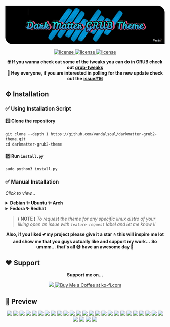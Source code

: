 ![logo](/media/logo.png)

<p align="center">
  <a href="https://raw.githubusercontent.com/vandalsoul/darkmatter-grub2-theme/main/LICENSE">
    <img src="https://img.shields.io/badge/License%20GPL--3.0-008a8a?style=for-the-badge&logo=github&logoColor=000000" alt="license" />
  </a>
  <a href="https://www.pling.com/p/1603282">
    <img src="https://img.shields.io/badge/Download-green?style=for-the-badge&logo=github&logoColor=000000" alt="license" />
  </a>
  <a href="https://www.buymeacoffee.com/vandalsoul">
    <img src="https://img.shields.io/badge/Buy%20Me%20A%20Coffee-d4b700?style=for-the-badge&logo=buymeacoffee&logoColor=000000" alt="license" />
  </a>
</p>

<p align="center">
  <b>🤓 If you wanna check out some of the tweaks you can do in GRUB check out</b>
  <b><a href="https://github.com/vandalsoul/grub-tweaks">grub-tweaks</a></b>
  <br>
  <b>📣 Hey everyone, if you are interested in polling for the new update check out the</b>
  <b><a href="https://github.com/vandalsoul/darkmatter-grub2-theme/issues/16">issue#16</a></b>
</p>


## ⚙️ Installation

### ✅ Using Installation Script

#### 1️⃣ Clone the repository
```shell
git clone --depth 1 https://github.com/vandalsoul/darkmatter-grub2-theme.git
cd darkmatter-grub2-theme
```

#### 2️⃣ Run `install.py`
```shell
sudo python3 install.py
```

### ✅ Manual Installation
*Click to view...*
<details>
 <summary><b>Debian ✨ Ubuntu ✨ Arch</b></summary>
 
  #### 1️⃣ Download your favourite version of the theme from [**Pling**](https://www.pling.com/p/1603282/).

  Now extract your downloaded .zip file.

  Either manually extract it or use the command below. ( *Here I'm using debian version of my theme as an example* )
  ```shell
  unzip dark-matter-debian.zip
  ```
  *The rest of the commands are the same for all theme styles.*

  #### 2️⃣ Copy the theme directory.
  ```shell
  sudo cp -r dark-matter /boot/grub/themes/
  ```
  #### 3️⃣ Make changes to the GRUB config file.

  ```shell
  sudo nano /etc/default/grub
  ```
  Find the line `GRUB_THEME=` then change it to `GRUB_THEME="/boot/grub/themes/dark-matter/theme.txt"`

  Then save the file.

  #### 4️⃣ Finally, update the grub.
  ```shell
  sudo grub-mkconfig -o /boot/grub/grub.cfg
  ```
  Now the theme should be installed successfully, enjoy !!
</details>

<details>
 <summary><b>Fedora ✨ Redhat</b></summary>
 
  #### 1️⃣ Download your favourite version of the theme from [**Pling**](https://www.pling.com/p/1603282/).

  Now extract your downloaded .zip file.

  Either manually extract it or use the command below. ( *Here I'm using debian version of my theme as an example* )
  ```shell
  unzip dark-matter-debian.zip
  ```
  *The rest of the commands are the same for all theme styles.*

  #### 2️⃣ Copy the theme directory.
  ```shell
  sudo cp -r dark-matter /boot/grub2/themes/
  ```
  #### 3️⃣ Make changes to the GRUB config file.

  ```shell
  sudo nano /etc/default/grub
  ```
  Find the line `GRUB_THEME=` then change it to `GRUB_THEME="/boot/grub2/themes/dark-matter/theme.txt"`
 
  Change the line `GRUB_TERMINAL_OUTPUT=console` to this *(comment it out)* `#GRUB_TERMINAL_OUTPUT=console`

  Then save the file.

  #### 4️⃣ Finally, update the grub.
  ```shell
  sudo grub2-mkconfig -o /boot/grub2/grub.cfg
  ```
  Now restart your computer the grub theme should be installed successfully, enjoy !!
</details>

> **( NOTE )** *To request the theme for any specific linux distro of your liking open an issue with `feature request` label and let me know !!*

<p align="center">
  <b>Also, if you liked 💕 my project please give it a star ⭐ this will inspire me lot and show me that you guys actually like and support my work...</b>
  <b>So ummm... that's all 😅 have an awesome day 🤗</b>
</p>

## ❤️ Support

<p align="center">
  <b>Support me on...</b>
</p>
<p align="center">
  <a href="https://www.buymeacoffee.com/vandalsoul">
    <img height='70' src="https://cdn.buymeacoffee.com/buttons/v2/default-yellow.png" />
  </a>
  <a href="https://ko-fi.com/N4N79N09K">
    <img height='70' style='border:0px;height:70px;' src='https://cdn.ko-fi.com/cdn/kofi1.png?v=3' border='0' alt='Buy Me a Coffee at ko-fi.com' />
  </a>
</p>
  
## 📸 Preview

<p align="center">
  <img width="48%" src="https://raw.githubusercontent.com/vandalsoul/darkmatter-grub2-theme/main/media/previews/preview-elementary.png" />
  <img width="48%" src="https://raw.githubusercontent.com/vandalsoul/darkmatter-grub2-theme/main/media/previews/preview-openbsd.png" />
  <img width="48%" src="https://raw.githubusercontent.com/vandalsoul/darkmatter-grub2-theme/main/media/previews/preview-deepin.png" />
  <img width="48%" src="https://raw.githubusercontent.com/vandalsoul/darkmatter-grub2-theme/main/media/previews/preview-opensuse.png" />
  <img width="48%" src="https://raw.githubusercontent.com/vandalsoul/darkmatter-grub2-theme/main/media/previews/preview-kdeneon.png" />
  <img width="48%" src="https://raw.githubusercontent.com/vandalsoul/darkmatter-grub2-theme/main/media/previews/preview-garuda.png" />
  <img width="48%" src="https://raw.githubusercontent.com/vandalsoul/darkmatter-grub2-theme/main/media/previews/preview-ubuntumate.png" />
  <img width="48%" src="https://raw.githubusercontent.com/vandalsoul/darkmatter-grub2-theme/main/media/previews/preview-centos.png" />
  <img width="48%" src="https://raw.githubusercontent.com/vandalsoul/darkmatter-grub2-theme/main/media/previews/preview-solus.png" />
  <img width="48%" src="https://raw.githubusercontent.com/vandalsoul/darkmatter-grub2-theme/main/media/previews/preview-endeavour.png" />
  <img width="48%" src="https://raw.githubusercontent.com/vandalsoul/darkmatter-grub2-theme/main/media/previews/preview-zorin.png" />
  <img width="48%" src="https://raw.githubusercontent.com/vandalsoul/darkmatter-grub2-theme/main/media/previews/preview-archstrike.png" />
  <img width="48%" src="https://raw.githubusercontent.com/vandalsoul/darkmatter-grub2-theme/main/media/previews/preview-kali.png" />
  <img width="48%" src="https://raw.githubusercontent.com/vandalsoul/darkmatter-grub2-theme/main/media/previews/preview-parrot.png" />
  <img width="48%" src="https://raw.githubusercontent.com/vandalsoul/darkmatter-grub2-theme/main/media/previews/preview-redhat.png" />
  <img width="48%" src="https://raw.githubusercontent.com/vandalsoul/darkmatter-grub2-theme/main/media/previews/preview-blackarch.png" />
  <img width="48%" src="https://raw.githubusercontent.com/vandalsoul/darkmatter-grub2-theme/main/media/previews/preview-gentoo.png" />
  <img width="48%" src="https://raw.githubusercontent.com/vandalsoul/darkmatter-grub2-theme/main/media/previews/preview-pentoo.png" />
  <img width="48%" src="https://raw.githubusercontent.com/vandalsoul/darkmatter-grub2-theme/main/media/previews/preview-linux.png" />
  <img width="48%" src="https://raw.githubusercontent.com/vandalsoul/darkmatter-grub2-theme/main/media/previews/preview-debian.png" />
  <img width="48%" src="https://raw.githubusercontent.com/vandalsoul/darkmatter-grub2-theme/main/media/previews/preview-arch.png" />
  <img width="48%" src="https://raw.githubusercontent.com/vandalsoul/darkmatter-grub2-theme/main/media/previews/preview-ubuntu.png" />
  <img width="48%" src="https://raw.githubusercontent.com/vandalsoul/darkmatter-grub2-theme/main/media/previews/preview-manjaro.png" />
  <img width="48%" src="https://raw.githubusercontent.com/vandalsoul/darkmatter-grub2-theme/main/media/previews/preview-windows-11.png" />
  <img width="48%" src="https://raw.githubusercontent.com/vandalsoul/darkmatter-grub2-theme/main/media/previews/preview-mx.png" />
  <img width="48%" src="https://raw.githubusercontent.com/vandalsoul/darkmatter-grub2-theme/main/media/previews/preview-mint.png" />
  <img width="48%" src="https://raw.githubusercontent.com/vandalsoul/darkmatter-grub2-theme/main/media/previews/preview-void.png" />
  <img width="48%" src="https://raw.githubusercontent.com/vandalsoul/darkmatter-grub2-theme/main/media/previews/preview-fedora.png" />
  <img width="48%" src="https://raw.githubusercontent.com/vandalsoul/darkmatter-grub2-theme/main/media/previews/preview-popos.png" />
</p>
